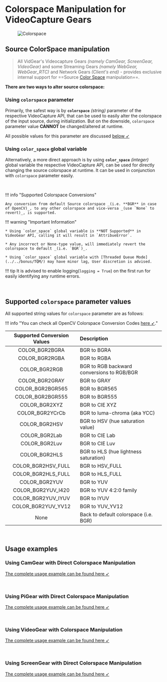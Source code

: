 <!--
===============================================
vidgear library source-code is deployed under the Apache 2.0 License:

Copyright (c) 2019 Abhishek Thakur(@abhiTronix) <abhi.una12@gmail.com>

Licensed under the Apache License, Version 2.0 (the "License");
you may not use this file except in compliance with the License.
You may obtain a copy of the License at

   http://www.apache.org/licenses/LICENSE-2.0

Unless required by applicable law or agreed to in writing, software
distributed under the License is distributed on an "AS IS" BASIS,
WITHOUT WARRANTIES OR CONDITIONS OF ANY KIND, either express or implied.
See the License for the specific language governing permissions and
limitations under the License.
===============================================
-->

# Colorspace Manipulation for VideoCapture Gears

<figure>
  <img src="../../assets/images/colorspace.png" alt="Colorspace" loading="lazy" class="center" />
</figure>


## Source ColorSpace manipulation

> All VidGear's Videocapture Gears _(namely CamGear, ScreenGear, VideoGear)_ and some Streaming Gears _(namely WebGear, WebGear_RTC)_ and Network Gears _(Client's end)_ - provides exclusive internal support for ==Source [Color Space](https://en.wikipedia.org/wiki/Color_space) manipulation==. 

**There are two ways to alter source colorspace:**

### Using `colorspace` parameter
  
Primarily, the safest way is by **`colorspace`** _(string)_ parameter of the respective VideoCapture API, that can be used to easily alter the colorspace of the input source, during initialization. But on the downside, `colorspace` parameter value **CANNOT** be changed/altered at runtime. 

All possible values for this parameter are discussed [below ➶](#supported-colorspace-parameter-values)

### Using `color_space` global variable

Alternatively, a more direct approach is by using **`color_space`** _(integer)_ global variable the respective VideoCapture API, can be used for directly changing the source colorspace at runtime. It can be used in conjunction with `colorspace` parameter easily. 

&nbsp; 

!!! info "Supported Colorspace Conversions"

	Any conversion from default Source colorspace _(i.e. **BGR** in case of OpenCV)_, to any other colorspace and vice-versa _(use `None` to revert)_, is supported.


!!! warning "Important Information"

  	* Using `color_space` global variable is **NOT Supported** in VideoGear API, calling it will result in `AttribueError`.

	* Any incorrect or None-type value, will immediately revert the colorspace to default _(i.e. `BGR`)_.

	* Using `color_space` global variable with [Threaded Queue Mode](../../bonus/TQM/) may have minor lag, User discretion is advised.

!!! tip
	It is advised to enable logging(`logging = True`) on the first run for easily identifying any runtime errors.


&nbsp; 


## Supported `colorspace` parameter values

All supported string values for `colorspace` parameter are as follows:

!!! info "You can check all OpenCV Colorspace Conversion Codes [here ➶](https://docs.opencv.org/master/d8/d01/group__imgproc__color__conversions.html#ga4e0972be5de079fed4e3a10e24ef5ef0)."

| Supported Conversion Values | Description |
|:----:|:----| 
| COLOR_BGR2BGRA     | BGR to BGRA |
| COLOR_BGR2RGBA     | BGR to RGBA |
| COLOR_BGR2RGB      | BGR to RGB backward conversions to RGB/BGR |
| COLOR_BGR2GRAY     | BGR to GRAY |
| COLOR_BGR2BGR565   | BGR to BGR565 |
| COLOR_BGR2BGR555   | BGR to BGR555 |
| COLOR_BGR2XYZ      | BGR to CIE XYZ |
| COLOR_BGR2YCrCb    | BGR to luma-chroma (aka YCC) |
| COLOR_BGR2HSV      | BGR to HSV (hue saturation value) |
| COLOR_BGR2Lab      | BGR to CIE Lab |
| COLOR_BGR2Luv      | BGR to CIE Luv |
| COLOR_BGR2HLS      | BGR to HLS (hue lightness saturation) |
| COLOR_BGR2HSV_FULL | BGR to HSV_FULL |
| COLOR_BGR2HLS_FULL | BGR to HLS_FULL |
| COLOR_BGR2YUV      | BGR to YUV |
| COLOR_BGR2YUV_I420 | BGR to YUV 4:2:0 family |
| COLOR_BGR2YUV_IYUV | BGR to IYUV |
| COLOR_BGR2YUV_YV12 | BGR to YUV_YV12 |
| None | Back to default colorspace (i.e. BGR) |


&nbsp; 


## Usage examples

### Using CamGear with Direct Colorspace Manipulation
[The complete usage example can be found here ➶](../../gears/camgear/usage/#using-camgear-with-direct-colorspace-manipulation)

&nbsp; 

### Using PiGear with Direct Colorspace Manipulation
[The complete usage example can be found here ➶](../../gears/pigear/usage/#using-pigear-with-direct-colorspace-manipulation)

&nbsp; 

### Using VideoGear with Colorspace Manipulation
[The complete usage example can be found here ➶](../../gears/videogear/usage/#using-videogear-with-colorspace-manipulation)

&nbsp; 

### Using ScreenGear with Direct Colorspace Manipulation
[The complete usage example can be found here ➶](../../gears/screengear/usage/#using-screengear-with-direct-colorspace-manipulation)

&nbsp; 